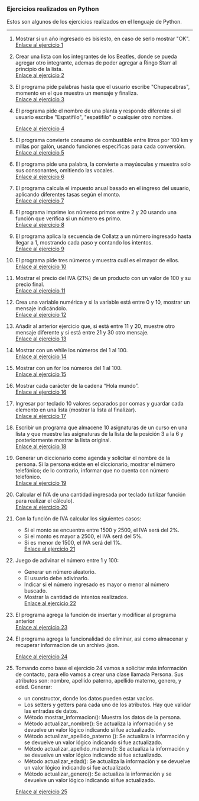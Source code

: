 ### Ejercicios realizados en Python 
Estos son algunos de los ejercicios realizados en el lenguaje de Python.

---


1. Mostrar si un año ingresado es bisiesto, en caso de serlo mostrar "OK".  
    [Enlace al ejercicio 1](https://github.com/monepii/Ejercicios/blob/main/Python/añoBisiesto.py)

2. Crear una lista con los integrantes de los Beatles, donde se pueda agregar otro integrante, ademas de poder agregar a Ringo Starr al principio de la lista.  
    [Enlace al ejercicio 2](https://github.com/monepii/Ejercicios/blob/main/Python/beatles.py)

3. El programa pide palabras hasta que el usuario escribe "Chupacabras", momento en el que muestra un mensaje y finaliza.    
    [Enlace al ejercicio 3](https://github.com/monepii/Ejercicios/blob/main/Python/bucleWhile.py)

4. El programa pide el nombre de una planta y responde diferente si el usuario escribe "Espatifilo", "espatifilo" o cualquier otro nombre. 
    
    [Enlace al ejercicio 4](https://github.com/monepii/Ejercicios/blob/main/Python/cicloIF.py)

5. El programa convierte consumo de combustible entre litros por 100 km y millas por galón, usando funciones específicas para cada conversión.    
    [Enlace al ejercicio 5](https://github.com/monepii/Ejercicios/blob/main/Python/conversionCombustible.py)

6. El programa pide una palabra, la convierte a mayúsculas y muestra solo sus consonantes, omitiendo las vocales.    
    [Enlace al ejercicio 6](https://github.com/monepii/Ejercicios/blob/main/Python/funcionContinue.py)

7. El programa calcula el impuesto anual basado en el ingreso del usuario, aplicando diferentes tasas según el monto.    
    [Enlace al ejercicio 7](https://github.com/monepii/Ejercicios/blob/main/Python/ingresoTAX.py)

8. El programa imprime los números primos entre 2 y 20 usando una función que verifica si un número es primo.    
    [Enlace al ejercicio 8](https://github.com/monepii/Ejercicios/blob/main/Python/numeroPrimo.py)

9. El programa aplica la secuencia de Collatz a un número ingresado hasta llegar a 1, mostrando cada paso y contando los intentos.    
    [Enlace al ejercicio 9](https://github.com/monepii/Ejercicios/blob/main/Python/parImpar.py)

10. El programa pide tres números y muestra cuál es el mayor de ellos.    
    [Enlace al ejercicio 10](https://github.com/monepii/Ejercicios/blob/main/Python/valorAlto.py)

11. Mostrar el precio del IVA (21%) de un producto con un valor de 100 y su precio final.    
    [Enlace al ejercicio 11](https://github.com/monepii/Ejercicios/blob/main/Python/IVAproducto.py)

12. Crea una variable numérica y si la variable está entre 0 y 10, mostrar un mensaje indicándolo.    
    [Enlace al ejercicio 12](https://github.com/monepii/Ejercicios/blob/main/Python/ifceroYdiez.py)

13. Añadir al anterior ejercicio que, si está entre 11 y 20, muestre otro mensaje diferente y si está entre 21 y 30 otro mensaje.   
    [Enlace al ejercicio 13](https://github.com/monepii/Ejercicios/blob/main/Python/ifRangos.py)

14. Mostrar con un while los números del 1 al 100.     
    [Enlace al ejercicio 14](https://github.com/monepii/Ejercicios/blob/main/Python/whileUnoCien.py)

15. Mostrar con un for los números del 1 al 100.     
    [Enlace al ejercicio 15](https://github.com/monepii/Ejercicios/blob/main/Python/forUnoCien.py)

16. Mostrar cada carácter de la cadena “Hola mundo”.     
    [Enlace al ejercicio 16](https://github.com/monepii/Ejercicios/blob/main/Python/mostrarCaracteres.py)

17. Ingresar por teclado 10 valores separados por comas y guardar cada elemento en una lista (mostrar la lista al finalizar).   
    [Enlace al ejercicio 17](https://github.com/monepii/Ejercicios/blob/main/Python/diezValores.py)

18. Escribir un programa que almacene 10 asignaturas de un curso en una lista y que muestre las asignaturas de la lista de la posición 3 a la 6 y posteriormente mostrar la lista original.    
    [Enlace al ejercicio 18](https://github.com/monepii/Ejercicios/blob/main/Python/asignaturasLista.py)

19. Generar un diccionario como agenda y solicitar el nombre de la persona. Si la persona existe en el diccionario, mostrar el número telefónico; de lo contrario, informar que no cuenta con número telefónico.    
    [Enlace al ejercicio 19](https://github.com/monepii/Ejercicios/blob/main/Python/contactos.py)

20. Calcular el IVA de una cantidad ingresada por teclado (utilizar función para realizar el cálculo).   
    [Enlace al ejercicio 20](https://github.com/monepii/Ejercicios/blob/main/Python/funIVA.py)

21. Con la función de IVA calcular los siguientes casos:  
    - Si el monto se encuentra entre 1500 y 2500, el IVA será del 2%.  
    - Si el monto es mayor a 2500, el IVA será del 5%.  
    - Si es menor de 1500, el IVA será del 1%.       
    [Enlace al ejercicio 21](https://github.com/monepii/Ejercicios/blob/main/Python/IVAconIF.py)

22. Juego de adivinar el número entre 1 y 100:  
    - Generar un número aleatorio.  
    - El usuario debe adivinarlo.  
    - Indicar si el número ingresado es mayor o menor al número buscado.  
    - Mostrar la cantidad de intentos realizados.    
    [Enlace al ejercicio 22](https://github.com/monepii/Ejercicios/blob/main/Python/adivinarNumero.py)

23. El programa agrega la función de insertar y modificar al programa anterior   
    [Enlace al ejercicio 23](https://github.com/monepii/Ejercicios/blob/main/Python/insertarModificar.py)

24. El programa agrega la funcionalidad de eliminar, asi como almacenar y recuperar informacion de un archivo .json.
    
    [Enlace al ejercicio 24](https://github.com/monepii/Ejercicios/blob/main/Python/diccionarioTXT.py)

25. Tomando como base el ejercicio 24 vamos a solicitar más información de contacto, para ello vamos a crear una clase llamada Persona.
Sus atributos son: nombre, apellido paterno, apellido materno, genero, y edad.
Generar:

    - un constructor, donde los datos pueden estar vacíos.
    - Los setters y getters para cada uno de los atributos. Hay que validar las entradas de datos.
    - Método mostrar_informacion(): Muestra los datos de la persona.
    - Método actualizar_nombre(): Se actualiza la información y se devuelve un valor lógico indicando si fue actualizado.
    - Método actualizar_apellido_paterno (): Se actualiza la información y se devuelve un valor lógico indicando si fue actualizado.
    - Método actualizar_apellido_materno(): Se actualiza la información y se devuelve un valor lógico indicando si fue actualizado.
    - Método actualizar_edad(): Se actualiza la información y se devuelve un valor lógico indicando si fue actualizado.
    - Método actualizar_genero(): Se actualiza la información y se devuelve un valor lógico indicando si fue actualizado.
    
    [Enlace al ejercicio 25](https://github.com/monepii/Ejercicios/blob/main/Python/agendaClases.py)
